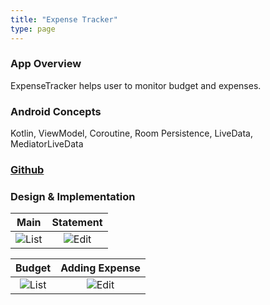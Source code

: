 ```yaml
---
title: "Expense Tracker"
type: page
---
```


### App Overview

ExpenseTracker helps user to monitor budget and expenses.

### Android Concepts

Kotlin, ViewModel, Coroutine, Room Persistence, LiveData, MediatorLiveData

### [Github](https://github.com/marceand/expensetracker)

### Design & Implementation

|               Main                |               Statement                |
| :-------------------------------: | :------------------------------------: |
| ![List](/images/expense/main.png) | ![Edit](/images/expense/statement.png) |

|               Budget                |           Adding Expense            |
| :---------------------------------: | :---------------------------------: |
| ![List](/images/expense/budget.png) | ![Edit](/images/expense/adding.png) |
